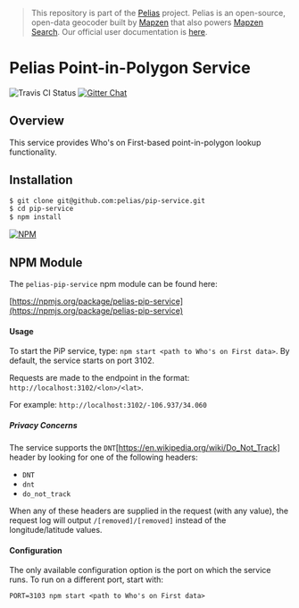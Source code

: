 > This repository is part of the [Pelias](https://github.com/pelias/pelias) project. Pelias is an open-source, open-data geocoder built by [Mapzen](https://www.mapzen.com/) that also powers [Mapzen Search](https://mapzen.com/projects/search). Our official user documentation is [here](https://mapzen.com/documentation/search/).

# Pelias Point-in-Polygon Service

![Travis CI Status](https://travis-ci.org/pelias/pip-service.svg)
[![Gitter Chat](https://badges.gitter.im/pelias/pelias.svg)](https://gitter.im/pelias/pelias?utm_source=badge&utm_medium=badge&utm_campaign=pr-badge)

## Overview

This service provides Who's on First-based point-in-polygon lookup functionality.  

## Installation

```bash
$ git clone git@github.com:pelias/pip-service.git
$ cd pip-service
$ npm install
```

[![NPM](https://nodei.co/npm/pelias-pip-service.png?downloads=true&stars=true)](https://nodei.co/npm/pelias-pip-service)

## NPM Module

The `pelias-pip-service` npm module can be found here:

[https://npmjs.org/package/pelias-pip-service](https://npmjs.org/package/pelias-pip-service)

#### Usage

To start the PiP service, type: `npm start <path to Who's on First data>`.  By default, the service starts on port 3102.  

Requests are made to the endpoint in the format:  `http://localhost:3102/<lon>/<lat>`.

For example: `http://localhost:3102/-106.937/34.060`

##### Privacy Concerns

The service supports the `DNT`[https://en.wikipedia.org/wiki/Do_Not_Track] header by looking for one of the following headers:

- `DNT`
- `dnt`
- `do_not_track`

When any of these headers are supplied in the request (with any value), the request log will output `/[removed]/[removed]` instead of the longitude/latitude values.  

#### Configuration

The only available configuration option is the port on which the service runs.  To run on a different port, start with:

`PORT=3103 npm start <path to Who's on First data>`
